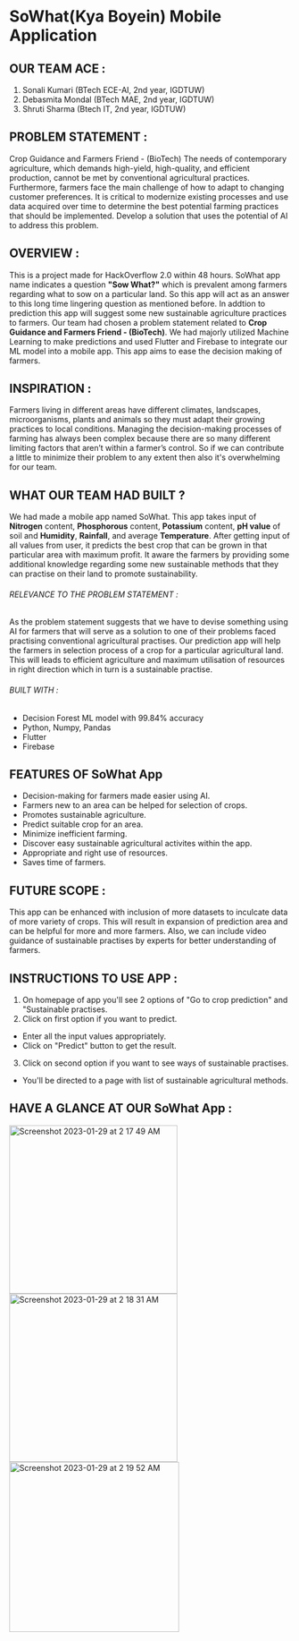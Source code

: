 # SoWhat(Kya Boyein) Mobile Application

## OUR TEAM ACE :
1. Sonali Kumari (BTech ECE-AI, 2nd year, IGDTUW)
2. Debasmita Mondal (BTech MAE, 2nd year, IGDTUW)
3. Shruti Sharma (Btech IT, 2nd year, IGDTUW)

## PROBLEM STATEMENT :
Crop Guidance and Farmers Friend - (BioTech)
The needs of contemporary agriculture, which demands high-yield, high-quality, and efficient production, cannot be met by conventional agricultural practices. Furthermore, farmers face the main challenge of how to adapt to changing customer preferences. It is critical to modernize existing processes and use data acquired over time to determine the best potential farming practices that should be implemented. Develop a solution that uses the potential of AI to address this problem.

## OVERVIEW :  
This is a project made for HackOverflow 2.0 within 48 hours. SoWhat app name indicates a question **"Sow What?"** which is prevalent among farmers regarding what to sow on a particular land. So this app will act as an answer to this long time lingering question as mentioned before. In addtion to prediction this app will suggest some new sustainable agriculture practices to farmers.
Our team had chosen a problem statement related to **Crop Guidance and Farmers Friend - (BioTech)**. We had majorly utilized Machine Learning to make predictions and used Flutter and Firebase to integrate our ML model into a mobile app. This app aims to ease the decision making of farmers.

## INSPIRATION :
Farmers living in different areas have different climates, landscapes, microorganisms, plants and animals so they must adapt their growing practices to local conditions. Managing the decision-making processes of farming has always been complex because there are so many different limiting factors that aren’t within a farmer’s control. So if we can contribute a little to minimize their problem to any extent then also it's overwhelming for our team.

## WHAT OUR TEAM HAD BUILT ?
We had made a mobile app named SoWhat. This app takes input of **Nitrogen** content, **Phosphorous** content, **Potassium** content, **pH value** of soil and **Humidity**, **Rainfall**, and average **Temperature**. After getting input of all values from user, it predicts the best crop that can be grown in that particular area with maximum profit. It aware the farmers by providing some additional knowledge regarding some new sustainable methods that they can practise on their land to promote sustainability. 
###### RELEVANCE TO THE PROBLEM STATEMENT :
As the problem statement suggests that we have to devise something using AI for farmers that will serve as a solution to one of their problems faced practising conventional  agricultural practises. Our prediction app will help the farmers in selection process of a crop for a particular agricultural land. This will leads to efficient agriculture and maximum utilisation of resources in right direction which in turn is a sustainable practise.
###### BUILT WITH :
* Decision Forest ML model with 99.84% accuracy
* Python, Numpy, Pandas
* Flutter
* Firebase

## FEATURES OF SoWhat App
* Decision-making for farmers made easier using AI.
* Farmers new to an area can be helped for selection of crops.
* Promotes sustainable agriculture.
* Predict suitable crop for an area.
* Minimize inefficient farming.
* Discover easy sustainable agricultural activites within the app.
* Appropriate and right use of resources.
* Saves time of farmers. 

## FUTURE SCOPE :
This app can be enhanced with inclusion of more datasets to inculcate data of more variety of crops. This will result in expansion of prediction area and can be helpful for more and more farmers. Also, we can include video guidance of sustainable practises by experts for better understanding of farmers. 

## INSTRUCTIONS TO USE APP :
1. On homepage of app you'll see 2 options of "Go to crop prediction" and "Sustainable practises.
2. Click on first option if you want to predict.
* Enter all the input values appropriately.
* Click on "Predict" button to get the result.
3. Click on second option if you want to see ways of sustainable practises.
* You'll be directed to a page with list of sustainable agricultural methods.
 
## HAVE A GLANCE AT OUR SoWhat App :

<img width="301" alt="Screenshot 2023-01-29 at 2 17 49 AM" src="https://user-images.githubusercontent.com/53565103/215290553-431ec11c-c044-4c59-95df-921adaacfdce.png">

<img width="301" alt="Screenshot 2023-01-29 at 2 18 31 AM" src="https://user-images.githubusercontent.com/53565103/215290564-088cd4d7-9b0f-43e6-8043-79e514f1a537.png">

<img width="304" alt="Screenshot 2023-01-29 at 2 19 52 AM" src="https://user-images.githubusercontent.com/53565103/215290570-f9df4ce4-9a1e-4f30-a134-c99c9bf2bb0f.png">
